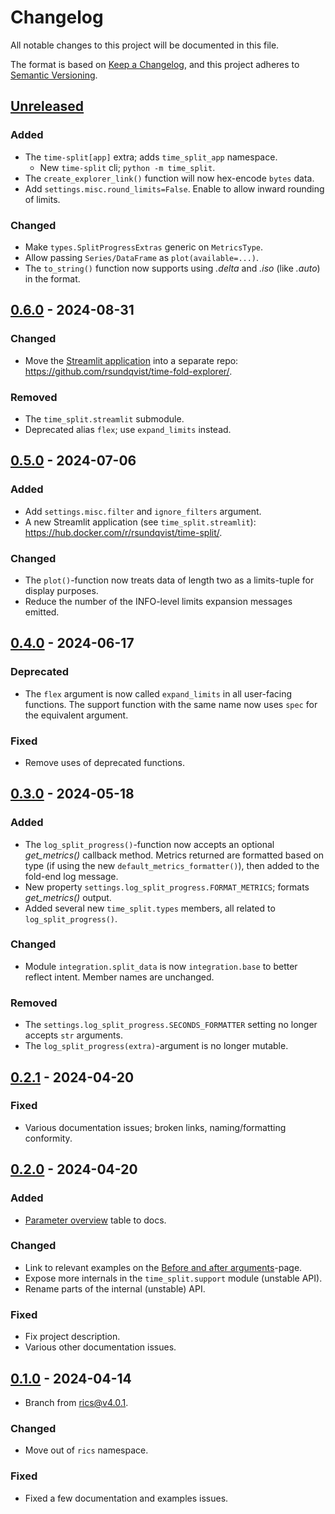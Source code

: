 # Changelog

All notable changes to this project will be documented in this file.

The format is based on [Keep a Changelog](https://keepachangelog.com/en/1.0.0/),
and this project adheres to [Semantic Versioning](https://semver.org/spec/v2.0.0.html).

## [Unreleased]

### Added
- The `time-split[app]` extra; adds `time_split_app` namespace.
  * New `time-split` cli; `python -m time_split`.
- The `create_explorer_link()` function will now hex-encode `bytes` data.
- Add `settings.misc.round_limits=False`. Enable to allow inward rounding of limits.

### Changed
- Make `types.SplitProgressExtras` generic on `MetricsType`.
- Allow passing `Series/DataFrame` as `plot(available=...)`.
- The `to_string()` function now supports using _.delta_ and _.iso_ (like _.auto_) in the format.

## [0.6.0] - 2024-08-31

### Changed
- Move the [Streamlit application](https://time-split.streamlit.app/) into a 
  separate repo: https://github.com/rsundqvist/time-fold-explorer/.

### Removed
- The `time_split.streamlit` submodule.
- Deprecated alias `flex`; use `expand_limits` instead.

## [0.5.0] - 2024-07-06

### Added
- Add `settings.misc.filter` and `ignore_filters` argument.
- A new Streamlit application (see `time_split.streamlit`): https://hub.docker.com/r/rsundqvist/time-split/.

### Changed
- The `plot()`-function now treats data of length two as a limits-tuple for display purposes.
- Reduce the number of the INFO-level limits expansion messages emitted.

## [0.4.0] - 2024-06-17

### Deprecated
- The `flex` argument is now called `expand_limits` in all user-facing functions. The support function with the same 
  name now uses `spec` for the equivalent argument.

### Fixed
- Remove uses of deprecated functions.

## [0.3.0] - 2024-05-18

### Added
- The `log_split_progress()`-function now accepts an optional _get_metrics()_ callback method. Metrics returned are 
  formatted based on type (if using the new `default_metrics_formatter()`), then added to the fold-end log message.
- New property `settings.log_split_progress.FORMAT_METRICS`; formats _get_metrics()_ output.
- Added several new `time_split.types` members, all related to `log_split_progress()`.

### Changed
- Module `integration.split_data` is now `integration.base` to better reflect intent. Member names are unchanged.

### Removed
- The `settings.log_split_progress.SECONDS_FORMATTER` setting no longer accepts `str` arguments.
- The `log_split_progress(extra)`-argument is no longer mutable.

## [0.2.1] - 2024-04-20

### Fixed
- Various documentation issues; broken links, naming/formatting conformity.

## [0.2.0] - 2024-04-20

### Added
* [Parameter overview](https://time-split.readthedocs.io/en/latest/guide/parameters.html) table to docs.

### Changed
* Link to relevant examples on the
  [Before and after arguments](https://time-split.readthedocs.io/en/latest/guide/spans.html)-page.
* Expose more internals in the `time_split.support` module (unstable API).
* Rename parts of the internal (unstable) API.

### Fixed
* Fix project description.
* Various other documentation issues.

## [0.1.0] - 2024-04-14

* Branch from [rics@v4.0.1](https://github.com/rsundqvist/rics/blob/v4.0.1/CHANGELOG.md).

### Changed
* Move out of `rics` namespace.

### Fixed
* Fixed a few documentation and examples issues.

[Unreleased]: https://github.com/rsundqvist/time-split/compare/v0.6.0...HEAD
[0.6.0]: https://github.com/rsundqvist/time-split/compare/v0.5.0...v0.6.0
[0.5.0]: https://github.com/rsundqvist/time-split/compare/v0.4.0...v0.5.0
[0.4.0]: https://github.com/rsundqvist/time-split/compare/v0.3.0...v0.4.0
[0.3.0]: https://github.com/rsundqvist/time-split/compare/v0.2.1...v0.3.0
[0.2.1]: https://github.com/rsundqvist/time-split/compare/v0.2.0...v0.2.1
[0.2.0]: https://github.com/rsundqvist/time-split/compare/v0.1.0...v0.2.0
[0.1.0]: https://github.com/rsundqvist/time-split/compare/v0.0.0...v0.1.0
